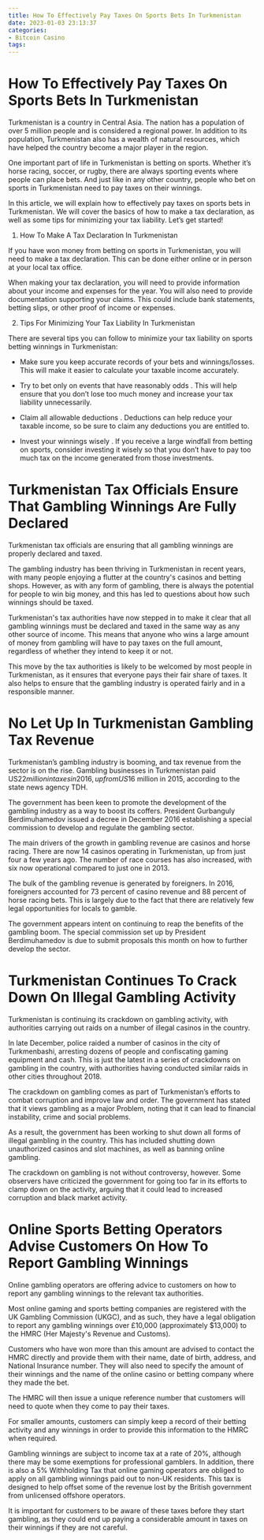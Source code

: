 ```yaml
---
title: How To Effectively Pay Taxes On Sports Bets In Turkmenistan 
date: 2023-01-03 23:13:37
categories:
- Bitcoin Casino
tags:
---
```



#  How To Effectively Pay Taxes On Sports Bets In Turkmenistan 

Turkmenistan is a country in Central Asia. The nation has a population of over 5 million people and is considered a regional power. In addition to its population, Turkmenistan also has a wealth of natural resources, which have helped the country become a major player in the region.

One important part of life in Turkmenistan is betting on sports. Whether it’s horse racing, soccer, or rugby, there are always sporting events where people can place bets. And just like in any other country, people who bet on sports in Turkmenistan need to pay taxes on their winnings.

In this article, we will explain how to effectively pay taxes on sports bets in Turkmenistan. We will cover the basics of how to make a tax declaration, as well as some tips for minimizing your tax liability. Let’s get started!

1. How To Make A Tax Declaration In Turkmenistan

If you have won money from betting on sports in Turkmenistan, you will need to make a tax declaration. This can be done either online or in person at your local tax office.

When making your tax declaration, you will need to provide information about your income and expenses for the year. You will also need to provide documentation supporting your claims. This could include bank statements, betting slips, or other proof of income or expenses.

2. Tips For Minimizing Your Tax Liability In Turkmenistan

There are several tips you can follow to minimize your tax liability on sports betting winnings in Turkmenistan:

- Make sure you keep accurate records of your bets and winnings/losses. This will make it easier to calculate your taxable income accurately.

- Try to bet only on events that have reasonably odds . This will help ensure that you don’t lose too much money and increase your tax liability unnecessarily.

- Claim all allowable deductions . Deductions can help reduce your taxable income, so be sure to claim any deductions you are entitled to.

- Invest your winnings wisely . If you receive a large windfall from betting on sports, consider investing it wisely so that you don’t have to pay too much tax on the income generated from those investments.

# Turkmenistan Tax Officials Ensure That Gambling Winnings Are Fully Declared 

Turkmenistan tax officials are ensuring that all gambling winnings are properly declared and taxed.

The gambling industry has been thriving in Turkmenistan in recent years, with many people enjoying a flutter at the country's casinos and betting shops. However, as with any form of gambling, there is always the potential for people to win big money, and this has led to questions about how such winnings should be taxed.

Turkmenistan's tax authorities have now stepped in to make it clear that all gambling winnings must be declared and taxed in the same way as any other source of income. This means that anyone who wins a large amount of money from gambling will have to pay taxes on the full amount, regardless of whether they intend to keep it or not.

This move by the tax authorities is likely to be welcomed by most people in Turkmenistan, as it ensures that everyone pays their fair share of taxes. It also helps to ensure that the gambling industry is operated fairly and in a responsible manner.

# No Let Up In Turkmenistan Gambling Tax Revenue 

Turkmenistan’s gambling industry is booming, and tax revenue from the sector is on the rise. Gambling businesses in Turkmenistan paid US$22 million in taxes in 2016, up from US$16 million in 2015, according to the state news agency TDH.

The government has been keen to promote the development of the gambling industry as a way to boost its coffers. President Gurbanguly Berdimuhamedov issued a decree in December 2016 establishing a special commission to develop and regulate the gambling sector.

The main drivers of the growth in gambling revenue are casinos and horse racing. There are now 14 casinos operating in Turkmenistan, up from just four a few years ago. The number of race courses has also increased, with six now operational compared to just one in 2013.

The bulk of the gambling revenue is generated by foreigners. In 2016, foreigners accounted for 73 percent of casino revenue and 88 percent of horse racing bets. This is largely due to the fact that there are relatively few legal opportunities for locals to gamble.

The government appears intent on continuing to reap the benefits of the gambling boom. The special commission set up by President Berdimuhamedov is due to submit proposals this month on how to further develop the sector.

# Turkmenistan Continues To Crack Down On Illegal Gambling Activity 

Turkmenistan is continuing its crackdown on gambling activity, with authorities carrying out raids on a number of illegal casinos in the country.

In late December, police raided a number of casinos in the city of Turkmenbashi, arresting dozens of people and confiscating gaming equipment and cash. This is just the latest in a series of crackdowns on gambling in the country, with authorities having conducted similar raids in other cities throughout 2018.

The crackdown on gambling comes as part of Turkmenistan’s efforts to combat corruption and improve law and order. The government has stated that it views gambling as a major Problem, noting that it can lead to financial instability, crime and social problems.

As a result, the government has been working to shut down all forms of illegal gambling in the country. This has included shutting down unauthorized casinos and slot machines, as well as banning online gambling.

The crackdown on gambling is not without controversy, however. Some observers have criticized the government for going too far in its efforts to clamp down on the activity, arguing that it could lead to increased corruption and black market activity.

# Online Sports Betting Operators Advise Customers On How To Report Gambling Winnings

Online gambling operators are offering advice to customers on how to report any gambling winnings to the relevant tax authorities.

Most online gaming and sports betting companies are registered with the UK Gambling Commission (UKGC), and as such, they have a legal obligation to report any gambling winnings over £10,000 (approximately $13,000) to the HMRC (Her Majesty's Revenue and Customs).

Customers who have won more than this amount are advised to contact the HMRC directly and provide them with their name, date of birth, address, and National Insurance number. They will also need to specify the amount of their winnings and the name of the online casino or betting company where they made the bet.

The HMRC will then issue a unique reference number that customers will need to quote when they come to pay their taxes.

For smaller amounts, customers can simply keep a record of their betting activity and any winnings in order to provide this information to the HMRC when required.

Gambling winnings are subject to income tax at a rate of 20%, although there may be some exemptions for professional gamblers. In addition, there is also a 5% Withholding Tax that online gaming operators are obliged to apply on all gambling winnings paid out to non-UK residents. This tax is designed to help offset some of the revenue lost by the British government from unlicensed offshore operators.

It is important for customers to be aware of these taxes before they start gambling, as they could end up paying a considerable amount in taxes on their winnings if they are not careful.